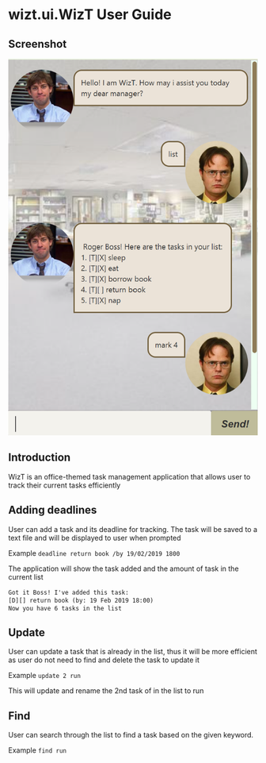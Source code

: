 # wizt.ui.WizT User Guide


## Screenshot
![WizT Screenshot](screenshot.png)

## Introduction
WizT is an office-themed task management application that allows user to track their current tasks efficiently

## Adding deadlines
User can add a task and its deadline for tracking. The task will be saved to a text file and will be displayed to user when prompted

Example `deadline return book /by 19/02/2019 1800`

The application will show the task added and the amount of task in the current list
```
Got it Boss! I've added this task:
[D][] return book (by: 19 Feb 2019 18:00)
Now you have 6 tasks in the list
```

## Update
User can update a task that is already in the list, thus it will be more efficient as user do not need to find and delete the task to update it

Example `update 2 run`

This will update and rename the 2nd task of in the list to run 


## Find
User can search through the list to find a task based on the given keyword. 

Example `find run`
